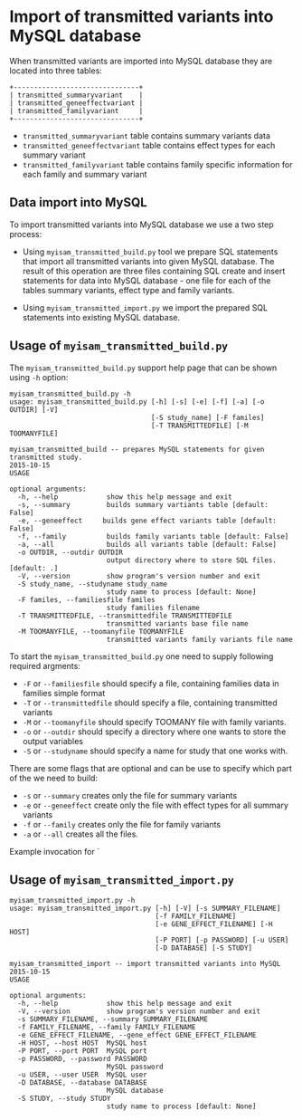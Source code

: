 # Import of transmitted variants into MySQL database

When transmitted variants are imported into MySQL database they are located 
into three tables:
```
+-------------------------------+
| transmitted_summaryvariant    |
| transmitted_geneeffectvariant |
| transmitted_familyvariant     |
+-------------------------------+
```
* `transmitted_summaryvariant` table contains summary variants data
* `transmitted_geneeffectvariant` table contains effect types for each 
summary variant
* `transmitted_familyvariant` table contains family specific information for
each family and summary variant

## Data import into MySQL

To import transmitted variants into MySQL database we use a two step process:

* Using `myisam_transmitted_build.py` tool we prepare SQL statements that
import all transmitted variants into given MySQL database. The result of this
operation are three files containing SQL create and insert statements for
data into MySQL database - one file for each of the tables summary variants,
effect type and family variants.

* Using `myisam_transmitted_import.py` we import the prepared SQL statements
into existing MySQL database.


## Usage of `myisam_transmitted_build.py`

The `myisam_transmitted_build.py` support help page that can be shown using
`-h` option:

```
myisam_transmitted_build.py -h
usage: myisam_transmitted_build.py [-h] [-s] [-e] [-f] [-a] [-o OUTDIR] [-V]
                                   [-S study_name] [-F familes]
                                   [-T TRANSMITTEDFILE] [-M TOOMANYFILE]

myisam_transmitted_build -- prepares MySQL statements for given transmitted study.
2015-10-15
USAGE

optional arguments:
  -h, --help            show this help message and exit
  -s, --summary         builds summary vartiants table [default: False]
  -e, --geneeffect     builds gene effect variants table [default: False]
  -f, --family          builds family variants table [default: False]
  -a, --all             builds all variants table [default: False]
  -o OUTDIR, --outdir OUTDIR
                        output directory where to store SQL files.[default: .]
  -V, --version         show program's version number and exit
  -S study_name, --studyname study_name
                        study name to process [default: None]
  -F familes, --familiesfile familes
                        study families filename
  -T TRANSMITTEDFILE, --transmittedfile TRANSMITTEDFILE
                        transmitted variants base file name
  -M TOOMANYFILE, --toomanyfile TOOMANYFILE
                        transmitted variants family variants file name
```

To start the `myisam_transmitted_build.py` one need to supply following
required argments:

* `-F` or `--familiesfile` should specify a file, containing
families data in families simple format
* `-T` or `--transmittedfile` should specify a file,
containing transmitted variants
* `-M` or `--toomanyfile` should specify TOOMANY file with family variants.
* `-o` or `--outdir` should specify a directory where one wants to store the
output variables
* `-S` or `--studyname` should specify a name for study that one works with.

There are some flags that are optional and can be use to specify which part of
the we need to build:
* `-s` or `--summary` creates only the file for summary variants
* `-e` or `--geneeffect` create only the file with effect types for all summary
variants
* `-f` or `--family` creates only the file for family variants
* `-a` or `--all` creates all the files.


Example invocation for `

## Usage of `myisam_transmitted_import.py`


```
myisam_transmitted_import.py -h
usage: myisam_transmitted_import.py [-h] [-V] [-s SUMMARY_FILENAME]
                                    [-f FAMILY_FILENAME]
                                    [-e GENE_EFFECT_FILENAME] [-H HOST]
                                    [-P PORT] [-p PASSWORD] [-u USER]
                                    [-D DATABASE] [-S STUDY]

myisam_transmitted_import -- import transmitted variants into MySQL
2015-10-15
USAGE

optional arguments:
  -h, --help            show this help message and exit
  -V, --version         show program's version number and exit
  -s SUMMARY_FILENAME, --summary SUMMARY_FILENAME
  -f FAMILY_FILENAME, --family FAMILY_FILENAME
  -e GENE_EFFECT_FILENAME, --gene_effect GENE_EFFECT_FILENAME
  -H HOST, --host HOST  MySQL host
  -P PORT, --port PORT  MySQL port
  -p PASSWORD, --password PASSWORD
                        MySQL password
  -u USER, --user USER  MySQL user
  -D DATABASE, --database DATABASE
                        MySQL database
  -S STUDY, --study STUDY
                        study name to process [default: None]
```

